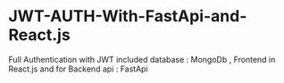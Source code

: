 # JWT-AUTH-With-FastApi-and-React.js
Full Authentication with JWT included database : MongoDb , Frontend in React.js and for Backend api : FastApi 
